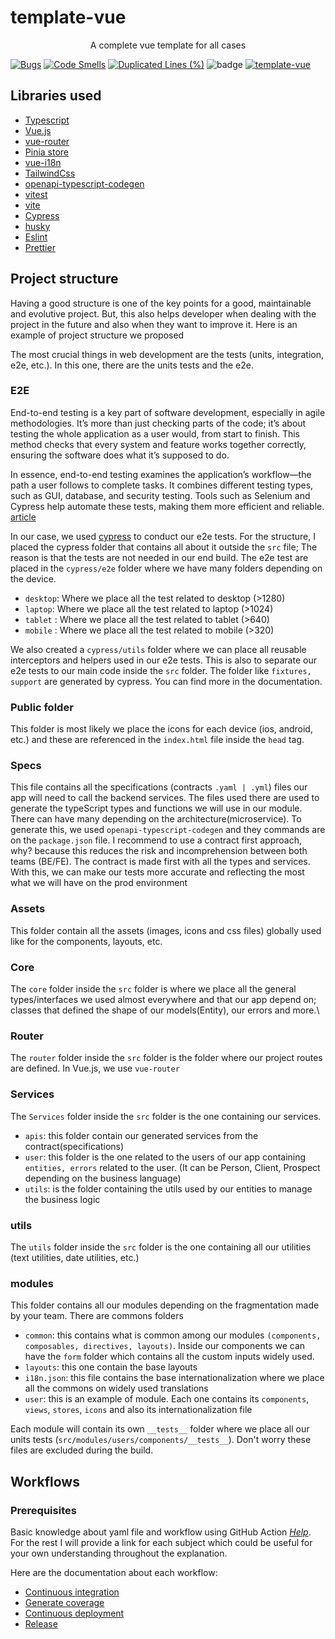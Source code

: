 # template-vue

<p align="center">A complete vue template for all cases </p>

[![Bugs](https://sonarcloud.io/api/project_badges/measure?project=CMGGEvolution_template-vue&metric=bugs)](https://sonarcloud.io/summary/new_code?id=CMGGEvolution_template-vue) [![Code Smells](https://sonarcloud.io/api/project_badges/measure?project=CMGGEvolution_template-vue&metric=code_smells)](https://sonarcloud.io/summary/new_code?id=CMGGEvolution_template-vue) [![Duplicated Lines (%)](https://sonarcloud.io/api/project_badges/measure?project=CMGGEvolution_template-vue&metric=duplicated_lines_density)](https://sonarcloud.io/summary/new_code?id=CMGGEvolution_template-vue) ![badge](https://img.shields.io/endpoint?url=https://gist.githubusercontent.com/IT-WIBRC/4eb7afd82efc633d830c54f4a3d26456/raw/template-vue.json) [![template-vue](https://img.shields.io/endpoint?url=https://cloud.cypress.io/badge/simple/frc51p/develop&style=plastic&logo=cypress)](https://cloud.cypress.io/projects/frc51p/runs)

## Libraries used

- [Typescript](https://www.typescriptlang.org/)
- [Vue.js](https://vuejs.org/)
- [vue-router](https://router.vuejs.org/)
- [Pinia store](https://pinia.vuejs.org/)
- [vue-i18n](https://vue-i18n.intlify.dev/)
- [TailwindCss](https://tailwindcss.com/)
- [openapi-typescript-codegen](https://github.com/ferdikoomen/openapi-typescript-codegen)
- [vitest](https://vitest.dev/)
- [vite](https://vite.dev/)
- [Cypress](https://www.cypress.io/)
- [husky](https://www.npmjs.com/package/husky)
- [Eslint](https://eslint.org/)
- [Prettier](https://prettier.io/)

## Project structure

Having a good structure is one of the key points for a good, maintainable and evolutive project. But, this also helps developer 
when dealing with the project in the future and also when they want to improve it. Here is an example of project structure we proposed

The most crucial things in web development are the tests (units, integration, e2e, etc.). In this one, there are the units tests and the e2e.

### E2E

End-to-end testing is a key part of software development, especially in agile methodologies. It’s more than just checking parts of the code; it’s about testing the whole application as a user would, from start to finish. This method checks that every system and feature works together correctly, ensuring the software does what it’s supposed to do.

In essence, end-to-end testing examines the application’s workflow—the path a user follows to complete tasks. It combines different testing types, such as GUI, database, and security testing. Tools such as Selenium and Cypress help automate these tests, making them more efficient and reliable. [article](https://www.browserstack.com/guide/end-to-end-testing)

In our case, we used [cypress](https://docs.cypress.io/app/get-started/why-cypress) to conduct our e2e tests. For the structure, I placed the cypress folder that contains all about it outside the `src` file; The reason is that the tests are not needed in our end build.
The e2e test are placed in the `cypress/e2e` folder where we have many folders depending on the device.
- `desktop`: Where we place all the test related to desktop (>1280)
- `laptop`: Where we place all the test related to laptop (>1024)
- `tablet` : Where we place all the test related to tablet (>640)
- `mobile` : Where we place all the test related to mobile (>320)

We also created a `cypress/utils` folder where we can place all reusable interceptors and helpers used in our e2e tests. This is also to separate our e2e tests to our main code inside the `src` folder. The folder like `fixtures, support` are generated by cypress. You can find more in the documentation.

### Public folder

This folder is most likely we place the icons for each device (ios, android, etc.) and these are referenced in the  `index.html` file inside the  `head` tag.

### Specs

This file contains all the specifications (contracts `.yaml | .yml`) files our app will need to call the backend services. The files used there are used to generate the typeScript types and functions we will use in our module. There can have many depending on the architecture(microservice).
To generate this, we used `openapi-typescript-codegen` and they commands are on the  `package.json` file. I recommend to use a contract first approach, why? because this reduces the risk and incomprehension between both teams (BE/FE). The contract is made first with all the types and services. With this, we can make our tests more accurate and reflecting the most what we will have on the prod environment

### Assets

This folder contain all the assets (images, icons and css files) globally used like for the components, layouts, etc.

### Core

The `core` folder inside the `src` folder is where we place all the general types/interfaces we used almost everywhere and that our app depend on; classes that defined the shape of our models(Entity), our errors and more.\

### Router

The `router` folder inside the `src` folder is the folder where our project routes are defined. In Vue.js, we use `vue-router`

### Services

The `Services` folder inside the `src` folder is the one containing our services.
- `apis`: this folder contain our generated services from the contract(specifications)
- `user`: this folder is the one related to the users of our app containing `entities, errors` related to the user. (It can be Person, Client, Prospect depending on the business language)
- `utils`: is the folder containing the utils used by our entities to manage the business logic

### utils

The `utils` folder inside the `src` folder is the one containing all our utilities (text utilities, date utilities, etc.)

### modules

This folder contains all our modules depending on the fragmentation made by your team. There are commons folders
- `common`: this contains what is common among our modules `(components, composables, directives, layouts)`. Inside our components we can have the `form` folder which contains all the custom inputs widely used. 
- `layouts`: this one contain the base layouts
- `i18n.json`: this file contains the base internationalization where we place all the commons on widely used translations
- `user`: this is an example of module. Each one contains its `components`, `views`, `stores`, `icons` and also its internationalization file

Each module will contain its own `__tests__` folder where we place all our units tests (`src/modules/users/components/__tests__`). Don't worry these files are excluded during the build.

## Workflows

### Prerequisites

Basic knowledge about yaml file and workflow using GitHub Action _[Help](https://docs.github.com/en/actions/writing-workflows/workflow-syntax-for-github-actions)_.
For the rest I will provide a link for each subject which could be useful for your own understanding throughout the explanation.

Here are the documentation about each workflow:

- [Continuous integration](.github/workflows/README-CI.md)
- [Generate coverage](.github/workflows/README-GC.md)
- [Continuous deployment](.github/workflows/README-DEPLOY.md)
- [Release](.github/workflows/README-RELEASE.md)
